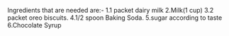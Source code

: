 Ingredients that are needed are:-
1.1 packet dairy milk
2.Milk(1 cup)
3.2 packet oreo biscuits.
4.1/2 spoon Baking Soda.
5.sugar according to taste
6.Chocolate Syrup
